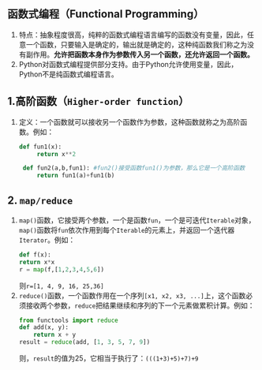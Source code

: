 函数式编程（Functional Programming）  
---
1. 特点：抽象程度很高，纯粹的函数式编程语言编写的函数没有变量，因此，任意一个函数，只要输入是确定的，输出就是确定的，这种纯函数我们称之为没有副作用。**允许把函数本身作为参数传入另一个函数，还允许返回一个函数。** 
2. Python对函数式编程提供部分支持。由于Python允许使用变量，因此，Python不是纯函数式编程语言。
## 1.高阶函数（`Higher-order function`）  
1. 定义：一个函数就可以接收另一个函数作为参数，这种函数就称之为高阶函数。例如：
   ```py
   def fun1(x):
        return x**2

    def fun2(a,b,fun1): #fun2()接受函数fun1()为参数，那么它是一个高阶函数
        return fun1(a)+fun1(b)
   ```

## 2. `map/reduce`   
 1. `map()`函数，它接受两个参数，一个是函数`fun`，一个是可迭代`Iterable`对象，`map()`函数将`fun`依次作用到每个`Iterable`的元素上，并返回一个迭代器`Iterator`。例如：  
    ```py
    def f(x):
    return x*x
    r = map(f,[1,2,3,4,5,6])
    ```
    则`r=[1, 4, 9, 16, 25,36]`  
 2. `reduce()`函数，一个函数作用在一个序列`[x1, x2, x3, ...]`上，这个函数必须接收两个参数，`reduce`把结果继续和序列的下一个元素做累积计算。例如：
     ```py
     from functools import reduce
     def add(x, y):
         return x + y
    result = reduce(add, [1, 3, 5, 7, 9])
    ``` 
    则，`result`的值为25，它相当于执行了：`(((1+3)+5)+7)+9`  
    
   
